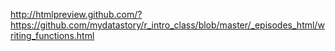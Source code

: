 
http://htmlpreview.github.com/?https://github.com/mydatastory/r_intro_class/blob/master/_episodes_html/writing_functions.html
